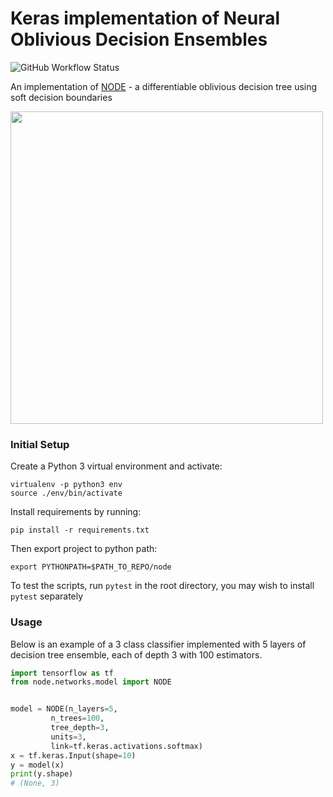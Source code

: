 # Keras implementation of Neural Oblivious Decision Ensembles
![GitHub Workflow Status](https://img.shields.io/github/workflow/status/xl402/node/node)


An implementation of <a href="https://arxiv.org/abs/1909.06312">NODE</a> - a differentiable oblivious decision tree using soft decision boundaries


<img src="https://imgur.com/EWA1sdj.png" width="500px"></img>


### Initial Setup
Create a Python 3 virtual environment and activate:
```
virtualenv -p python3 env
source ./env/bin/activate
```
Install requirements by running:
```
pip install -r requirements.txt
```
Then export project to python path:
```
export PYTHONPATH=$PATH_TO_REPO/node
```
To test the scripts, run `pytest` in the root directory, you may wish to
install `pytest` separately

### Usage
Below is an example of a 3 class classifier implemented with 5 layers of
decision tree ensemble, each of depth 3 with 100 estimators.
```python
import tensorflow as tf
from node.networks.model import NODE


model = NODE(n_layers=5,
	     n_trees=100,
	     tree_depth=3,
	     units=3,
	     link=tf.keras.activations.softmax)
x = tf.keras.Input(shape=10)
y = model(x)
print(y.shape)
# (None, 3)
```
